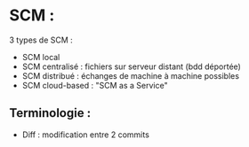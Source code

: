 # SCM :

3 types de SCM  :
* SCM local
* SCM centralisé : fichiers sur serveur distant (bdd déportée)
* SCM distribué : échanges de machine à machine possibles
* SCM cloud-based : "SCM as a Service"

## Terminologie :
* Diff : modification entre 2 commits